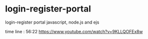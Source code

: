 # login-register-portal

login-register portal javascript, node.js and ejs

time line : 56:22
https://www.youtube.com/watch?v=9KLLQOFEx8w
